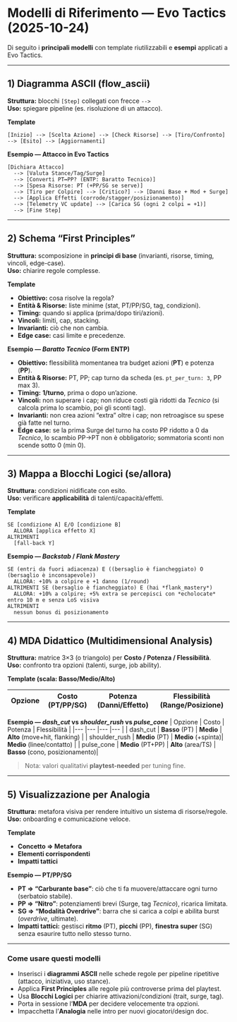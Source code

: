 # Modelli di Riferimento — Evo Tactics (2025-10-24)

Di seguito i **principali modelli** con template riutilizzabili e **esempi** applicati a Evo Tactics.

---

## 1) Diagramma ASCII (flow_ascii)

**Struttura:** blocchi `[Step]` collegati con frecce `-->`  
**Uso:** spiegare pipeline (es. risoluzione di un attacco).

**Template**
```
[Inizio] --> [Scelta Azione] --> [Check Risorse] --> [Tiro/Confronto] --> [Esito] --> [Aggiornamenti]
```

**Esempio — Attacco in Evo Tactics**
```
[Dichiara Attacco] 
  --> [Valuta Stance/Tag/Surge]
  --> [Converti PT↔PP? (ENTP: Baratto Tecnico)]
  --> [Spesa Risorse: PT (+PP/SG se serve)]
  --> [Tiro per Colpire] --> [Critico?] --> [Danni Base + Mod + Surge]
  --> [Applica Effetti (corrode/stagger/posizionamento)]
  --> [Telemetry VC update] --> [Carica SG (ogni 2 colpi = +1)]
  --> [Fine Step]
```

---

## 2) Schema “First Principles”

**Struttura:** scomposizione in **principi di base** (invarianti, risorse, timing, vincoli, edge-case).  
**Uso:** chiarire regole complesse.

**Template**
- **Obiettivo:** cosa risolve la regola?
- **Entità & Risorse:** liste minime (stat, PT/PP/SG, tag, condizioni).
- **Timing:** quando si applica (prima/dopo tiri/azioni).
- **Vincoli:** limiti, cap, stacking.
- **Invarianti:** ciò che non cambia.
- **Edge case:** casi limite e precedenze.

**Esempio — *Baratto Tecnico* (Form ENTP)**
- **Obiettivo:** flessibilità momentanea tra budget azioni (**PT**) e potenza (**PP**).
- **Entità & Risorse:** PT, PP; cap turno da scheda (es. `pt_per_turn: 3`, PP max 3).
- **Timing:** **1/turno**, prima o dopo un’azione.
- **Vincoli:** non superare i cap; non riduce costi già ridotti da *Tecnico* (si calcola prima lo scambio, poi gli sconti tag).
- **Invarianti:** non crea azioni “extra” oltre i cap; non retroagisce su spese già fatte nel turno.
- **Edge case:** se la prima Surge del turno ha costo PP ridotto a 0 da *Tecnico*, lo scambio PP→PT non è obbligatorio; sommatoria sconti non scende sotto 0 (min 0).

---

## 3) Mappa a Blocchi Logici (se/allora)

**Struttura:** condizioni nidificate con esito.  
**Uso:** verificare **applicabilità** di talenti/capacità/effetti.

**Template**
```
SE [condizione A] E/O [condizione B]
  ALLORA [applica effetto X]
ALTRIMENTI
  [fall-back Y]
```

**Esempio — *Backstab* / *Flank Mastery***
```
SE (entri da fuori adiacenza) E ((bersaglio è fiancheggiato) O (bersaglio è inconsapevole))
  ALLORA: +10% a colpire e +1 danno (1/round)
ALTRIMENTI SE (bersaglio è fiancheggiato) E (hai *flank_mastery*)
  ALLORA: +10% a colpire; +5% extra se percepisci con *echolocate* entro 10 m e senza LoS visiva
ALTRIMENTI
  nessun bonus di posizionamento
```

---

## 4) MDA Didattico (Multidimensional Analysis)

**Struttura:** matrice 3×3 (o triangolo) per **Costo / Potenza / Flessibilità**.  
**Uso:** confronto tra opzioni (talenti, surge, job ability).

**Template (scala: Basso/Medio/Alto)**

| Opzione | Costo (PT/PP/SG) | Potenza (Danni/Effetto) | Flessibilità (Range/Posizione) |
|---|---|---|---|

**Esempio — *dash_cut* vs *shoulder_rush* vs *pulse_cone***
| Opzione         | Costo              | Potenza            | Flessibilità                   |
|---              |---                 |---                 |---                             |
| dash_cut        | **Basso** (PT)     | **Medio**          | **Alto** (move+hit, flanking)  |
| shoulder_rush   | **Medio** (PT)     | **Medio** (+spinta)| **Medio** (linee/contatto)     |
| pulse_cone      | **Medio** (PT+PP)  | **Alto** (area/TS) | **Basso** (cono, posizionamento)|

> Nota: valori qualitativi **playtest-needed** per tuning fine.

---

## 5) Visualizzazione per Analogia

**Struttura:** metafora visiva per rendere intuitivo un sistema di risorse/regole.  
**Uso:** onboarding e comunicazione veloce.

**Template**
- **Concetto ⇒ Metafora**
- **Elementi corrispondenti**
- **Impatti tattici**

**Esempio — PT/PP/SG**
- **PT ⇒ “Carburante base”**: ciò che ti fa muovere/attaccare ogni turno (serbatoio stabile).
- **PP ⇒ “Nitro”**: potenziamenti brevi (Surge, tag *Tecnico*), ricarica limitata.
- **SG ⇒ “Modalità Overdrive”**: barra che si carica a colpi e abilita burst (*overdrive*, ultimate).
- **Impatti tattici:** gestisci **ritmo** (PT), **picchi** (PP), **finestra super** (SG) senza esaurire tutto nello stesso turno.

---

### Come usare questi modelli
- Inserisci i **diagrammi ASCII** nelle schede regole per pipeline ripetitive (attacco, iniziativa, uso stance).  
- Applica **First Principles** alle regole più controverse prima del playtest.  
- Usa **Blocchi Logici** per chiarire attivazioni/condizioni (trait, surge, tag).  
- Porta in sessione l’**MDA** per decidere velocemente tra opzioni.  
- Impacchetta l’**Analogia** nelle intro per nuovi giocatori/design doc.
